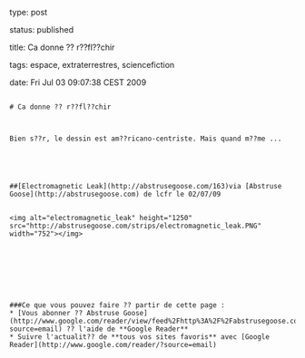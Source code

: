 type: post
status: published
title: Ca donne ?? r??fl??chir 
tags: espace, extraterrestres, sciencefiction
date: Fri Jul 03 09:07:38 CEST 2009
~~~~~~
# Ca donne ?? r??fl??chir 

Bien s??r, le dessin est am??ricano-centriste. Mais quand m??me ...





##[Electromagnetic Leak](http://abstrusegoose.com/163)via [Abstruse Goose](http://abstrusegoose.com) de lcfr le 02/07/09  


<img alt="electromagnetic_leak" height="1250" src="http://abstrusegoose.com/strips/electromagnetic_leak.PNG" width="752"></img>

  






###Ce que vous pouvez faire ?? partir de cette page :
* [Vous abonner ?? Abstruse Goose](http://www.google.com/reader/view/feed%2Fhttp%3A%2F%2Fabstrusegoose.com%2Ffeed?source=email) ?? l'aide de **Google Reader**
* Suivre l'actualit?? de **tous vos sites favoris** avec [Google Reader](http://www.google.com/reader/?source=email)